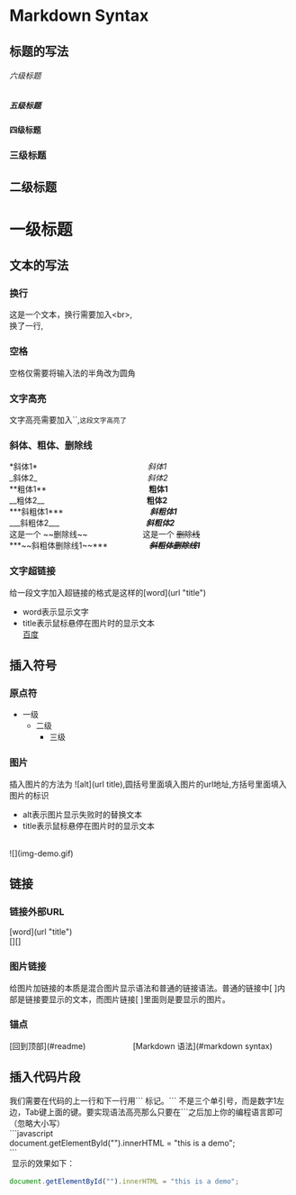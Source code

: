 # Markdown Syntax 
## 标题的写法
###### 六级标题
##### 五级标题
#### 四级标题 
### 三级标题  
## 二级标题  
# 一级标题  
## 文本的写法
### 换行
 这是一个文本，换行需要加入\<br>,<br>换了一行,
 
### 空格
 空格仅需要将输入法的半角改为圆角
### 文字高亮
 文字高亮需要加入\`\`,`这段文字高亮了`
### 斜体、粗体、删除线
 \*斜体1\*　　　　　　　　　　　　　　*斜体1*<br>
 \_斜体2\_　　　　　　　　　　　　　　_斜体2_<br>
 \*\*粗体1\*\*　　　　　　　　　　　　　**粗体1**<br>
 \_\_粗体2\_\_　　　　　　　　　　　　　__粗体2__<br>
 \*\*\*斜粗体1\*\*\*　　　　　　　　　　　***斜粗体1***<br>
 \_\_\_斜粗体2\_\_\_　　　　　　　　　　　___斜粗体2___<br>
 这是一个 \~\~删除线\~\~　　　　　　　这是一个 ~~删除线~~<br>
  \*\*\*\~\~斜粗体删除线1\~\~\*\*\* 　　　　　***~~斜粗体删除线1~~***<br>
 
### 文字超链接
 给一段文字加入超链接的格式是这样的\[word\]\(url "title"\)<br>
 * word表示显示文字
 * title表示鼠标悬停在图片时的显示文本<br>
 [百度](https://www.baidu.com/ "google")
 
## 插入符号
### 原点符
  * 一级
     * 二级
         * 三级
  
### 图片
 插入图片的方法为 !\[alt\]\(url title\),圆括号里面填入图片的url地址,方括号里面填入图片的标识<br>
 * alt表示图片显示失败时的替换文本
 * title表示鼠标悬停在图片时的显示文本<br>
 <br>
  ![](img-demo.gif)

## 链接
### 链接外部URL
 \[word\]\(url "title"\)<br>
 \[\]\[\]
### 图片链接
 给图片加链接的本质是混合图片显示语法和普通的链接语法。普通的链接中[ ]内部是链接要显示的文本，而图片链接[ ]里面则是要显示的图片。
### 锚点
 \[回到顶部\]\(\#readme\)　　　　　　[Markdown 语法](#markdown syntax)
 
## 插入代码片段
 我们需要在代码的上一行和下一行用\`\`\` 标记。\`\`\` 不是三个单引号，而是数字1左边，Tab键上面的键。要实现语法高亮那么只要在\`\`\`之后加上你的编程语言即可（忽略大小写）<br>
 \`\`\`javascript<br>
 document.getElementById("").innerHTML = "this is a demo";<br>
  \`\`\`<br>
  显示的效果如下：<br>
  ```javascript
  document.getElementById("").innerHTML = "this is a demo";
  ```
 
